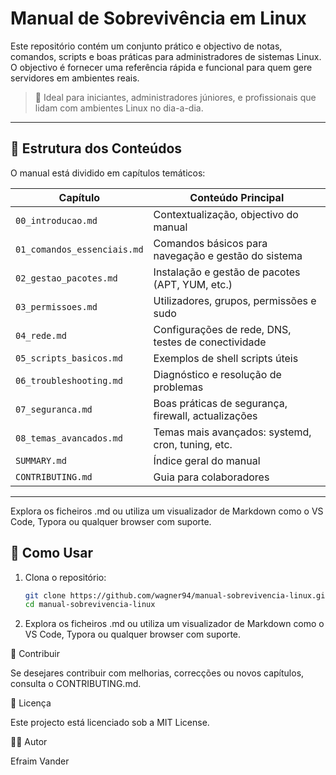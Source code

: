 # Manual de Sobrevivência em Linux

Este repositório contém um conjunto prático e objectivo de notas, comandos, scripts e boas práticas para administradores de sistemas Linux. O objectivo é fornecer uma referência rápida e funcional para quem gere servidores em ambientes reais.

> 📘 Ideal para iniciantes, administradores júniores, e profissionais que lidam com ambientes Linux no dia-a-dia.

---

## 📂 Estrutura dos Conteúdos

O manual está dividido em capítulos temáticos:

| Capítulo                         | Conteúdo Principal                                      |
|----------------------------------|----------------------------------------------------------|
| `00_introducao.md`               | Contextualização, objectivo do manual                   |
| `01_comandos_essenciais.md`      | Comandos básicos para navegação e gestão do sistema     |
| `02_gestao_pacotes.md`           | Instalação e gestão de pacotes (APT, YUM, etc.)         |
| `03_permissoes.md`               | Utilizadores, grupos, permissões e sudo                 |
| `04_rede.md`                     | Configurações de rede, DNS, testes de conectividade     |
| `05_scripts_basicos.md`          | Exemplos de shell scripts úteis                         |
| `06_troubleshooting.md`          | Diagnóstico e resolução de problemas                    |
| `07_seguranca.md`                | Boas práticas de segurança, firewall, actualizações     |
| `08_temas_avancados.md`          | Temas mais avançados: systemd, cron, tuning, etc.       |
| `SUMMARY.md`                     | Índice geral do manual                                  |
| `CONTRIBUTING.md`                | Guia para colaboradores                                 |

---

Explora os ficheiros .md ou utiliza um visualizador de Markdown como o VS Code, Typora ou qualquer browser com suporte.



## 🚀 Como Usar

1. Clona o repositório:
   ```bash
   git clone https://github.com/wagner94/manual-sobrevivencia-linux.git
   cd manual-sobrevivencia-linux
2. Explora os ficheiros .md ou utiliza um visualizador de Markdown como o VS Code, Typora ou qualquer browser com suporte.

🤝 Contribuir

Se desejares contribuir com melhorias, correcções ou novos capítulos, consulta o CONTRIBUTING.md.

📄 Licença

Este projecto está licenciado sob a MIT License.

🧑‍💻 Autor

Efraim Vander 

